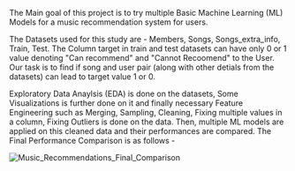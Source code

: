 The Main goal of this project is to try multiple Basic Machine Learning (ML) Models for a music recommendation system for users.

The Datasets used for this study are - Members, Songs, Songs_extra_info, Train, Test. The Column target in train and test datasets can have only 0 or 1 value denoting "Can recommend" and "Cannot Recoomend" to the User. Our task is to find if song and user pair (along with other detials from the datasets) can lead to target value 1 or 0.

Exploratory Data Anaylsis (EDA) is done on the datasets, Some Visualizations is further done on it and finally necessary Feature Engineering such as Merging, Sampling, Cleaning, Fixing multiple values in a column, Fixing Outliers is done on the data.
Then, multiple ML models are applied on this cleaned data and their performances are compared. The Final Performance Comparison is as follows - 

![Music_Recommendations_Final_Comparison](https://github.com/Bhavvuk-Kalra/ML_Music_Recommendation/assets/121094161/a73e4cd4-e1d2-4f2f-a4b0-ff1756c5a268)
